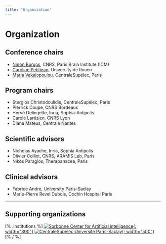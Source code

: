 ```yaml
---
title: "Organization"
---
```


# Organization

## Conference chairs

* [Ninon Burgos](https://ninonburgos.com/), CNRS, Paris Brain Institute (ICM)
* [Caroline Petitjean](https://pagesperso.litislab.fr/cpetitjean/), University de Rouen
* [Maria Vakalopoulou](https://scholar.google.com/citations?user=FKUHYqMAAAAJ), CentraleSupélec, Paris

## Program chairs

* Stergios Christodoulidis, CentraleSupélec, Paris
* Pierrick Coupe, CNRS Bordeaux
* Hervé Delingette, Inria, Sophia-Antipolis
* Carole Lartizien, CNRS Lyon
* Diana Mateus, Centrale Nantes

## Scientific advisors

* Nicholas Ayache, Inria, Sophia Antipolis
* Olivier Colliot, CNRS, ARAMIS Lab, Paris
* Nikos Paragios, Therapanacea, Paris

## Clinical advisors

* Fabrice Andre, University Paris-Saclay
* Marie-Pierre Revel Dubois, Cochin Hospital Paris

---
## Supporting organizations
[% .institutions %]
[![Sorbonne Center for Artificial intelligence](/assets/logos/scai.svg){: width="300"}](https://scai.sorbonne-universite.fr)
[![CentraleSupeléc Université Paris-Saclay](/assets/logos/centrale.png){: width="500"}](https://www.centralesupelec.fr/)
[% / %]
